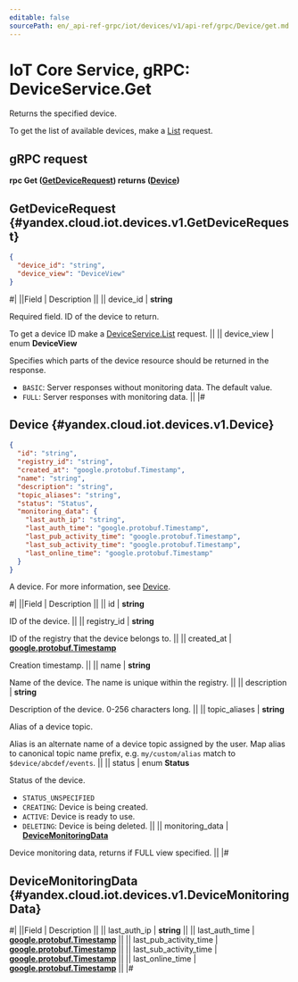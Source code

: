 ```yaml
---
editable: false
sourcePath: en/_api-ref-grpc/iot/devices/v1/api-ref/grpc/Device/get.md
---
```


# IoT Core Service, gRPC: DeviceService.Get

Returns the specified device.

To get the list of available devices, make a [List](/docs/iot-core/api-ref/grpc/Device/list#List) request.

## gRPC request

**rpc Get ([GetDeviceRequest](#yandex.cloud.iot.devices.v1.GetDeviceRequest)) returns ([Device](#yandex.cloud.iot.devices.v1.Device))**

## GetDeviceRequest {#yandex.cloud.iot.devices.v1.GetDeviceRequest}

```json
{
  "device_id": "string",
  "device_view": "DeviceView"
}
```

#|
||Field | Description ||
|| device_id | **string**

Required field. ID of the device to return.

To get a device ID make a [DeviceService.List](/docs/iot-core/api-ref/grpc/Device/list#List) request. ||
|| device_view | enum **DeviceView**

Specifies which parts of the device resource should be returned
in the response.

- `BASIC`: Server responses without monitoring data.
The default value.
- `FULL`: Server responses with monitoring data. ||
|#

## Device {#yandex.cloud.iot.devices.v1.Device}

```json
{
  "id": "string",
  "registry_id": "string",
  "created_at": "google.protobuf.Timestamp",
  "name": "string",
  "description": "string",
  "topic_aliases": "string",
  "status": "Status",
  "monitoring_data": {
    "last_auth_ip": "string",
    "last_auth_time": "google.protobuf.Timestamp",
    "last_pub_activity_time": "google.protobuf.Timestamp",
    "last_sub_activity_time": "google.protobuf.Timestamp",
    "last_online_time": "google.protobuf.Timestamp"
  }
}
```

A device. For more information, see [Device](/docs/iot-core/concepts/index#device).

#|
||Field | Description ||
|| id | **string**

ID of the device. ||
|| registry_id | **string**

ID of the registry that the device belongs to. ||
|| created_at | **[google.protobuf.Timestamp](https://developers.google.com/protocol-buffers/docs/reference/google.protobuf#timestamp)**

Creation timestamp. ||
|| name | **string**

Name of the device. The name is unique within the registry. ||
|| description | **string**

Description of the device. 0-256 characters long. ||
|| topic_aliases | **string**

Alias of a device topic.

Alias is an alternate name of a device topic assigned by the user. Map alias to canonical topic name prefix, e.g. `my/custom/alias` match to `$device/abcdef/events`. ||
|| status | enum **Status**

Status of the device.

- `STATUS_UNSPECIFIED`
- `CREATING`: Device is being created.
- `ACTIVE`: Device is ready to use.
- `DELETING`: Device is being deleted. ||
|| monitoring_data | **[DeviceMonitoringData](#yandex.cloud.iot.devices.v1.DeviceMonitoringData)**

Device monitoring data, returns if FULL view specified. ||
|#

## DeviceMonitoringData {#yandex.cloud.iot.devices.v1.DeviceMonitoringData}

#|
||Field | Description ||
|| last_auth_ip | **string** ||
|| last_auth_time | **[google.protobuf.Timestamp](https://developers.google.com/protocol-buffers/docs/reference/google.protobuf#timestamp)** ||
|| last_pub_activity_time | **[google.protobuf.Timestamp](https://developers.google.com/protocol-buffers/docs/reference/google.protobuf#timestamp)** ||
|| last_sub_activity_time | **[google.protobuf.Timestamp](https://developers.google.com/protocol-buffers/docs/reference/google.protobuf#timestamp)** ||
|| last_online_time | **[google.protobuf.Timestamp](https://developers.google.com/protocol-buffers/docs/reference/google.protobuf#timestamp)** ||
|#